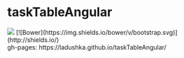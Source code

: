 # taskTableAngular
<div>
<a href="https://codeclimate.com/github/Ladushka/taskTableAngular"><img src="https://codeclimate.com/github/Ladushka/taskTableAngular/badges/gpa.svg" /></a>
[![Bower](https://img.shields.io/bower/v/bootstrap.svg)](http://shields.io/)
</div>
gh-pages:  https://ladushka.github.io/taskTableAngular/
